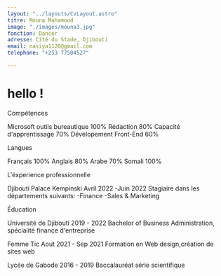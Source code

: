 ```yaml
---
layout: "../layouts/CvLayout.astro"
titre: Mouna Mahamoud
image: "./images/mouna3.jpg"
fonction: Dancer
adresse: Cité du Stade, Djibouti
email: nasiya1120@gmail.com
telephone: "+253 77504527"

---
```

# hello !

Compétences

Microsoft outils bureautique 100%
Rédaction 80%
Capacité d'apprentissage 70%
Dévelopement Front-End 60%

Langues

Français 100%
Anglais 80%
Arabe 70%
Somali 100%

L'éxperience professionnelle

Djibouti Palace Kempinski
Avril 2022 -Juin 2022
Stagiaire dans les départements suivants: -Finance -Sales & Marketing

Éducation

Université de Djibouti
2019 - 2022
Bachelor of Business Administration, spécialité finance d'entreprise

Femme Tic
Aout 2021 - Sep 2021
Formation en Web design,création de sites web

Lycée de Gabode
2016 - 2019
Baccalauréat série scientifique